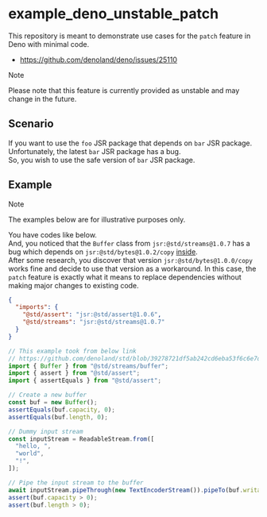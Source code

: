 # example_deno_unstable_patch

This repository is meant to demonstrate use cases for the `patch` feature in Deno with minimal code.

- https://github.com/denoland/deno/issues/25110

> [!NOTE]  
> Please note that this feature is currently provided as unstable and may change in the future.

## Scenario

If you want to use the `foo` JSR package that depends on `bar` JSR package.  
Unfortunately, the latest `bar` JSR package has a bug.  
So, you wish to use the safe version of `bar` JSR package.  

## Example

> [!NOTE]  
> The examples below are for illustrative purposes only.

You have codes like below.  
And, you noticed that the `Buffer` class from `jsr:@std/streams@1.0.7` has a bug which depends on `jsr:@std/bytes@1.0.2/copy` [inside](https://github.com/denoland/std/blob/39278721df5ab242cd6eba53f6c6e7dcd92b30d6/import_map.json#L12).  
After some research, you discover that version `jsr:@std/bytes@1.0.0/copy` works fine and decide to use that version as a workaround.
In this case, the `patch` feature is exactly what it means to replace dependencies without making major changes to existing code.

```json
{
  "imports": {
    "@std/assert": "jsr:@std/assert@1.0.6",
    "@std/streams": "jsr:@std/streams@1.0.7"
  }
}
```

```ts
// This example took from below link
// https://github.com/denoland/std/blob/39278721df5ab242cd6eba53f6c6e7dcd92b30d6/streams/buffer.ts#L68
import { Buffer } from "@std/streams/buffer";
import { assert } from "@std/assert";
import { assertEquals } from "@std/assert";

// Create a new buffer
const buf = new Buffer();
assertEquals(buf.capacity, 0);
assertEquals(buf.length, 0);

// Dummy input stream
const inputStream = ReadableStream.from([
  "hello, ",
  "world",
  "!",
]);

// Pipe the input stream to the buffer
await inputStream.pipeThrough(new TextEncoderStream()).pipeTo(buf.writable);
assert(buf.capacity > 0);
assert(buf.length > 0);
```
